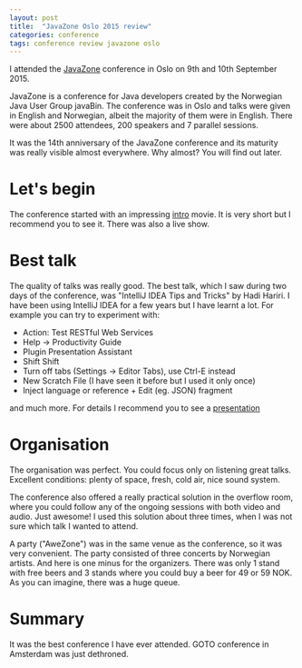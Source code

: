 ```yaml
---
layout: post
title:  "JavaZone Oslo 2015 review"
categories: conference
tags: conference review javazone oslo
---
```

I attended the [JavaZone][javazone2015] conference in Oslo on 9th and 10th September 2015.

JavaZone is a conference for Java developers created by the Norwegian Java User Group javaBin.
The conference was in Oslo and talks were given in English and Norwegian, albeit the majority of them were in English.
There were about 2500 attendees, 200 speakers and 7 parallel sessions.

It was the 14th anniversary of the JavaZone conference and its maturity was really visible almost everywhere.
Why almost? You will find out later.

# Let's begin
The conference started with an impressing [intro][intro] movie. It is very short but I recommend you to see it.
There was also a live show.

# Best talk
The quality of talks was really good. The best talk, which I saw during two days of the conference, was
"IntelliJ IDEA Tips and Tricks" by Hadi Hariri. I have been using IntelliJ IDEA for a few years but I have
learnt a lot. For example you can try to experiment with:

* Action: Test RESTful Web Services
* Help -> Productivity Guide
* Plugin Presentation Assistant
* Shift Shift
* Turn off tabs (Settings -> Editor Tabs), use Ctrl-E instead
* New Scratch File (I have seen it before but I used it only once)
* Inject language or reference + Edit (eg. JSON) fragment

and much more. For details I recommend you to see a [presentation][intellij-video]

# Organisation
The organisation was perfect. You could focus only on listening great talks. Excellent conditions:
plenty of space, fresh, cold air, nice sound system.

The conference also offered a really practical solution in the overflow room, where you could follow
any of the ongoing sessions with both video and audio. Just awesome! I used this solution about three
times, when I was not sure which talk I wanted to attend.

A party ("AweZone") was in the same venue as the conference, so it was very convenient. The party
consisted of three concerts by Norwegian artists. And here is one minus for the organizers. There
was only 1 stand with free beers and 3 stands where you could buy a beer for 49 or 59 NOK. As
you can imagine, there was a huge queue.

# Summary
It was the best conference I have ever attended. GOTO conference in Amsterdam was just dethroned.

[javazone2015]:   http://2015.javazone.no
[intro]:          http://vimeo.com/1393281035
[intellij-video]: http://2015.javazone.no/details.html?talk=0802cb9274ebf62bddf5f8563d99a9a95daf0b5c8c2c39548971855882364ac8
